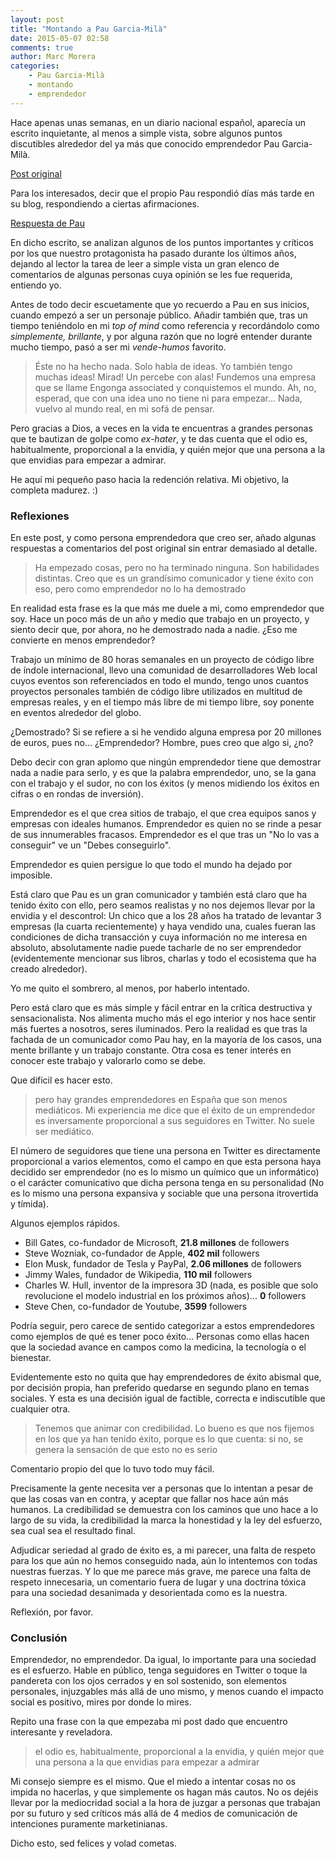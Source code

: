```yaml
---
layout: post
title: "Montando a Pau Garcia-Milà"
date: 2015-05-07 02:58
comments: true
author: Marc Morera
categories:
    - Pau Garcia-Milà
    - montando
    - emprendedor
---
```

Hace apenas unas semanas, en un diario nacional español, aparecía un escrito 
inquietante, al menos a simple vista, sobre algunos puntos discutibles alrededor
del ya más que conocido emprendedor Pau Garcia-Milà.

[Post original](http://www.eldiario.es/hojaderouter/emprendedores/pau_garcia-mila-emprendimiento-EyeOS-Bananity_0_369213079.html)

Para los interesados, decir que el propio Pau respondió días más tarde en su 
blog, respondiendo a ciertas afirmaciones.

[Respuesta de Pau](http://paugarciamila.com/desmontando-a-pau-garcia-mila/)

En dicho escrito, se analizan algunos de los puntos importantes y críticos por 
los que nuestro protagonista ha pasado durante los últimos años, dejando al 
lector la tarea de leer a simple vista un gran elenco de comentarios de algunas 
personas cuya opinión se les fue requerida, entiendo yo.

Antes de todo decir escuetamente que yo recuerdo a Pau en sus inicios, cuando 
empezó a ser un personaje público. Añadir también que, tras un tiempo teniéndolo 
en mi *top of mind* como referencia y recordándolo como 
*simplemente, brillante*, y por alguna razón que no logré entender durante mucho 
tiempo, pasó a ser mi *vende-humos* favorito.

> Éste no ha hecho nada. Solo habla de ideas. Yo también tengo muchas ideas!
> Mirad! Un percebe con alas! Fundemos una empresa que se llame Engonga 
> associated y conquistemos el mundo. Ah, no, esperad, que con una idea uno no
> tiene ni para empezar... Nada, vuelvo al mundo real, en mi sofá de pensar.

Pero gracias a Dios, a veces en la vida te encuentras a grandes personas que te
bautizan de golpe como *ex-hater*, y te das cuenta que el odio es, 
habitualmente, proporcional a la envidia, y quién mejor que una persona a la que 
envidias para empezar a admirar.

He aquí mi pequeño paso hacia la redención relativa. Mi objetivo, la completa
madurez. :)

### Reflexiones

En este post, y como persona emprendedora que creo ser, añado algunas respuestas 
a comentarios del post original sin entrar demasiado al detalle.

> Ha empezado cosas, pero no ha terminado ninguna. Son habilidades distintas. 
> Creo que es un grandísimo comunicador y tiene éxito con eso, pero como 
> emprendedor no lo ha demostrado

En realidad esta frase es la que más me duele a mi, como emprendedor que soy.
Hace un poco más de un año y medio que trabajo en un proyecto, y siento decir 
que, por ahora, no he demostrado nada a nadie. ¿Eso me convierte en menos 
emprendedor?

Trabajo un mínimo de 80 horas semanales en un proyecto de código libre de índole 
internacional, llevo una comunidad de desarrolladores Web local cuyos eventos 
son referenciados en todo el mundo, tengo unos cuantos proyectos personales 
también de código libre utilizados en multitud de empresas reales, y en el 
tiempo más libre de mi tiempo libre, soy ponente en eventos alrededor del globo.

¿Demostrado? Si se refiere a si he vendido alguna empresa por 20 millones de 
euros, pues no... ¿Emprendedor? Hombre, pues creo que algo si, ¿no?

Debo decir con gran aplomo que ningún emprendedor tiene que demostrar nada a 
nadie para serlo, y es que la palabra emprendedor, uno, se la gana con el 
trabajo y el sudor, no con los éxitos (y menos midiendo los éxitos en cifras
o en rondas de inversión).

Emprendedor es el que crea sitios de trabajo, el que crea equipos sanos y 
empresas con ideales humanos. Emprendedor es quien no se rinde a pesar de sus
innumerables fracasos. Emprendedor es el que tras un "No lo vas a conseguir" ve
un "Debes conseguirlo".

Emprendedor es quien persigue lo que todo el mundo ha dejado por imposible.

Está claro que Pau es un gran comunicador y también está claro que ha tenido
éxito con ello, pero seamos realistas y no nos dejemos llevar por la envidia y
el descontrol: Un chico que a los 28 años ha tratado de levantar 3 empresas (la
cuarta recientemente) y haya vendido una, cuales fueran las condiciones de dicha
transacción y cuya información no me interesa en absoluto, absolutamente nadie 
puede tacharle de no ser emprendedor (evidentemente mencionar sus libros, 
charlas y todo el ecosistema que ha creado alrededor).

Yo me quito el sombrero, al menos, por haberlo intentado.

Pero está claro que es más simple y fácil entrar en la crítica destructiva y
sensacionalista. Nos alimenta mucho más el ego interior y nos hace sentir más
fuertes a nosotros, seres iluminados. Pero la realidad es que tras la fachada de
un comunicador como Pau hay, en la mayoría de los casos, una mente brillante y
un trabajo constante. Otra cosa es tener interés en conocer este trabajo y 
valorarlo como se debe.

Que difícil es hacer esto.

> pero hay grandes emprendedores en España que son menos mediáticos. Mi 
> experiencia me dice que el éxito de un emprendedor es inversamente 
> proporcional a sus seguidores en Twitter. No suele ser mediático.

El número de seguidores que tiene una persona en Twitter es directamente 
proporcional a varios elementos, como el campo en que esta persona haya decidido
ser emprendedor (no es lo mismo un químico que un informático) o el carácter
comunicativo que dicha persona tenga en su personalidad (No es lo mismo una 
persona expansiva y sociable que una persona itrovertida y tímida).

Algunos ejemplos rápidos.

* Bill Gates, co-fundador de Microsoft, **21.8 millones** de followers
* Steve Wozniak, co-fundador de Apple, **402 mil** followers
* Elon Musk, fundador de Tesla y PayPal, **2.06 millones** de followers 
* Jimmy Wales, fundador de Wikipedia, **110 mil** followers
* Charles W. Hull, inventor de la impresora 3D (nada, es posible que solo 
revolucione el modelo industrial en los próximos años)... **0** followers
* Steve Chen, co-fundador de Youtube, **3599** followers

Podría seguir, pero carece de sentido categorizar a estos emprendedores como
ejemplos de qué es tener poco éxito... Personas como ellas hacen que la sociedad
avance en campos como la medicina, la tecnología o el bienestar.

Evidentemente esto no quita que hay emprendedores de éxito abismal que, por 
decisión propia, han preferido quedarse en segundo plano en temas sociales. Y
esta es una decisión igual de factible, correcta e indiscutible que cualquier
otra.

> Tenemos que animar con credibilidad. Lo bueno es que nos fijemos en los que ya 
> han tenido éxito, porque es lo que cuenta: si no, se genera la sensación de 
> que esto no es serio

Comentario propio del que lo tuvo todo muy fácil.

Precisamente la gente necesita ver a personas que lo intentan a pesar de que las 
cosas van en contra, y aceptar que fallar nos hace aún más humanos. La 
credibilidad se demuestra con los caminos que uno hace a lo largo de su vida, la 
credibilidad la marca la honestidad y la ley del esfuerzo, sea cual sea el 
resultado final.

Adjudicar seriedad al grado de éxito es, a mi parecer, una falta de respeto para
los que aún no hemos conseguido nada, aún lo intentemos con todas nuestras 
fuerzas. Y lo que me parece más grave, me parece una falta de respeto 
innecesaria, un comentario fuera de lugar y una doctrina tóxica para una 
sociedad desanimada y desorientada como es la nuestra.

Reflexión, por favor.

### Conclusión

Emprendedor, no emprendedor. Da igual, lo importante para una sociedad es el 
esfuerzo. Hable en público, tenga seguidores en Twitter o toque la pandereta con
los ojos cerrados y en sol sostenido, son elementos personales, injuzgables más
allá de uno mismo, y menos cuando el impacto social es positivo, mires por donde
lo mires.

Repito una frase con la que empezaba mi post dado que encuentro interesante y
reveladora.

> el odio es, habitualmente, proporcional a la envidia, y quién mejor que una 
> persona a la que envidias para empezar a admirar

Mi consejo siempre es el mismo. Que el miedo a intentar cosas no os impida no
hacerlas, y que simplemente os hagan más cautos. No os dejéis llevar por la
mediocridad social a la hora de juzgar a personas que trabajan por su futuro y
sed críticos más allá de 4 medios de comunicación de intenciones puramente 
marketinianas.

Dicho esto, sed felices y volad cometas.